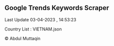 

## Google Trends Keywords Scraper 
 
Last Update 03-04-2023 , 14:53:23

Country List :
VIETNAM.json



© Abdul Muttaqin 
